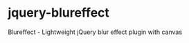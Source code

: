 jquery-blureffect
=================

Blureffect - Lightweight jQuery blur effect plugin with canvas
